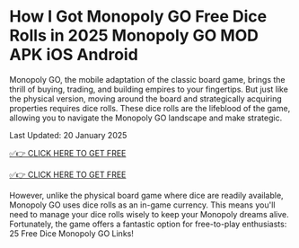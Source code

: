 # How I Got Monopoly GO Free Dice Rolls in 2025 Monopoly GO MOD APK iOS Android

Monopoly GO, the mobile adaptation of the classic board game, brings the thrill of buying, trading, and building empires to your fingertips. But just like the physical version, moving around the board and strategically acquiring properties requires dice rolls. These dice rolls are the lifeblood of the game, allowing you to navigate the Monopoly GO landscape and make strategic.

Last Updated: 20 January 2025

[✅👉 CLICK HERE TO GET FREE](https://shorter.me/kkbvy)

[✅👉 CLICK HERE TO GET FREE](https://shorter.me/kkbvy)

However, unlike the physical board game where dice are readily available, Monopoly GO uses dice rolls as an in-game currency. This means you'll need to manage your dice rolls wisely to keep your Monopoly dreams alive. Fortunately, the game offers a fantastic option for free-to-play enthusiasts: 25 Free Dice Monopoly GO Links!
